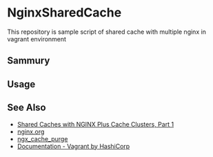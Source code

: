 # NginxSharedCache

This repository is sample script of shared cache with multiple nginx in vagrant environment

## Sammury

## Usage



## See Also

- [Shared Caches with NGINX Plus Cache Clusters, Part 1](https://www.nginx.com/blog/shared-caches-nginx-plus-cache-clusters-part-1/)
- [nginx.org](http://nginx.org/)
- [ngx_cache_purge](https://github.com/FRiCKLE/ngx_cache_purge)
- [Documentation - Vagrant by HashiCorp](https://www.vagrantup.com/docs/index.html)

